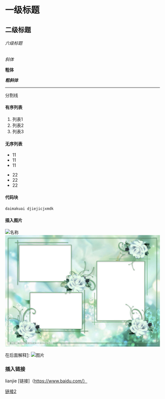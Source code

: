 # 一级标题

## 二级标题

###### 六级标题

*斜体*

**粗体**

***粗斜体***

***
分割线
#### 有序列表
1. 列表1
2. 列表2
3. 列表3

#### 无序列表

- 11
- 11
- 11

* 22
* 22
* 22

#### 代码块

`daimakuai djiejicjxmdk`  

#### 插入图片

![名称](http://pic4.nipic.com/20091217/3885730_124701000519_2.jpg)
![图片](./imgs/1.jpg)

 在后面解释[1]:
![图片][1]

### 插入链接
lianjie [链接]（https://www.baidu.com/）

[链接2][2]

[1]:http://pic4.nipic.com/20091217/3885730_124701000519_2.jpg

[2]:http://pic4.nipic.com/20091217/3885730_124701000519_2.jpg

